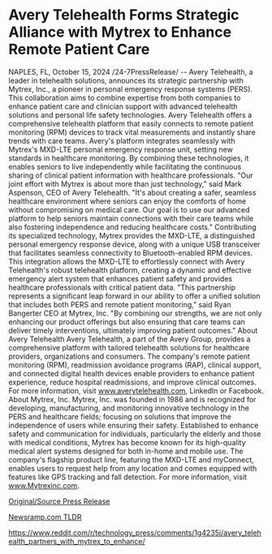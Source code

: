 # Avery Telehealth Forms Strategic Alliance with Mytrex to Enhance Remote Patient Care

NAPLES, FL, October 15, 2024 /24-7PressRelease/ -- Avery Telehealth, a leader in telehealth solutions, announces its strategic partnership with Mytrex, Inc., a pioneer in personal emergency response systems (PERS). This collaboration aims to combine expertise from both companies to enhance patient care and clinician support with advanced telehealth solutions and personal life safety technologies.  Avery Telehealth offers a comprehensive telehealth platform that easily connects to remote patient monitoring (RPM) devices to track vital measurements and instantly share trends with care teams. Avery's platform integrates seamlessly with Mytrex's MXD-LTE personal emergency response unit, setting new standards in healthcare monitoring. By combining these technologies, it enables seniors to live independently while facilitating the continuous sharing of clinical patient information with healthcare professionals.  "Our joint effort with Mytrex is about more than just technology," said Mark Aspenson, CEO of Avery Telehealth. "It's about creating a safer, seamless healthcare environment where seniors can enjoy the comforts of home without compromising on medical care. Our goal is to use our advanced platform to help seniors maintain connections with their care teams while also fostering independence and reducing healthcare costs."  Contributing its specialized technology, Mytrex provides the MXD-LTE, a distinguished personal emergency response device, along with a unique USB transceiver that facilitates seamless connectivity to Bluetooth-enabled RPM devices. This integration allows the MXD-LTE to effortlessly connect with Avery Telehealth's robust telehealth platform, creating a dynamic and effective emergency alert system that enhances patient safety and provides healthcare professionals with critical patient data.  "This partnership represents a significant leap forward in our ability to offer a unified solution that includes both PERS and remote patient monitoring," said Ryan Bangerter CEO at Mytrex, Inc. "By combining our strengths, we are not only enhancing our product offerings but also ensuring that care teams can deliver timely interventions, ultimately improving patient outcomes."  About Avery Telehealth Avery Telehealth, a part of the Avery Group, provides a comprehensive platform with tailored telehealth solutions for healthcare providers, organizations and consumers. The company's remote patient monitoring (RPM), readmission avoidance programs (RAP), clinical support, and connected digital health devices enable providers to enhance patient experience, reduce hospital readmissions, and improve clinical outcomes. For more information, visit www.averytelehealth.com, LinkedIn or Facebook.   About Mytrex, Inc. Mytrex, Inc. was founded in 1986 and is recognized for developing, manufacturing, and monitoring innovative technology in the PERS and healthcare fields; focusing on solutions that improve the independence of users while ensuring their safety. Established to enhance safety and communication for individuals, particularly the elderly and those with medical conditions, Mytrex has become known for its high-quality medical alert systems designed for both in-home and mobile use. The company's flagship product line, featuring the MXD-LTE and myConnect, enables users to request help from any location and comes equipped with features like GPS tracking and fall detection. For more information, visit www.Mytrexinc.com. 

[Original/Source Press Release](https://www.24-7pressrelease.com/press-release/515190/avery-telehealth-forms-strategic-alliance-with-mytrex-to-enhance-remote-patient-care)
                    

[Newsramp.com TLDR](None) 

https://www.reddit.com/r/technology_press/comments/1g4235i/avery_telehealth_partners_with_mytrex_to_enhance/